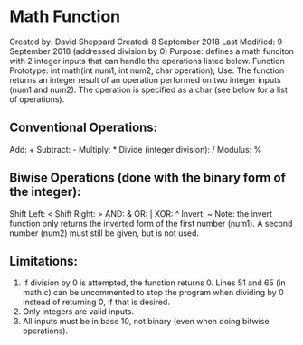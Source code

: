 # Math Function
Created by: David Sheppard
Created: 8 September 2018
Last Modified: 9 September 2018 (addressed division by 0)
Purpose: defines a math funciton with 2 integer inputs that can handle the operations listed below.
Function Prototype: int math(int num1, int num2, char operation);
Use: The function returns an integer result of an operation performed on two integer inputs (num1 and num2). The operation is specified as a char (see below for a list of operations).
## Conventional Operations:
Add: +
Subtract: -
Multiply: *
Divide (integer division): /
Modulus: %
## Biwise Operations (done with the binary form of the integer):
Shift Left: <
Shift Right: >
AND: &
OR: |
XOR: ^
Invert: ~
Note: the invert function only returns the inverted form of the first number (num1). A second number (num2) must still be given, but is not used.
## Limitations:
1. If division by 0 is attempted, the function returns 0. Lines 51 and 65 (in math.c) can be uncommented to stop the program when dividing by 0 instead of returning 0, if that is desired.
2. Only integers are valid inputs.
3. All inputs must be in base 10, not binary (even when doing bitwise operations).
